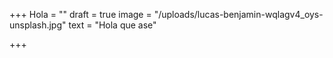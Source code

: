 +++
Hola = ""
draft = true
image = "/uploads/lucas-benjamin-wqlagv4_oys-unsplash.jpg"
text = "Hola que ase"

+++
